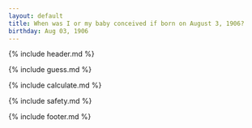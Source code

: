 ```yaml
---
layout: default
title: When was I or my baby conceived if born on August 3, 1906?
birthday: Aug 03, 1906
---
```


{% include header.md %}

{% include guess.md %}

{% include calculate.md %}

{% include safety.md %}

{% include footer.md %}



